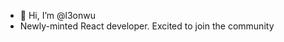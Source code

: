 - 👋 Hi, I’m @l3onwu
- Newly-minted React developer. Excited to join the community

<!---
l3onwu/l3onwu is a ✨ special ✨ repository because its `README.md` (this file) appears on your GitHub profile.
You can click the Preview link to take a look at your changes.
--->

